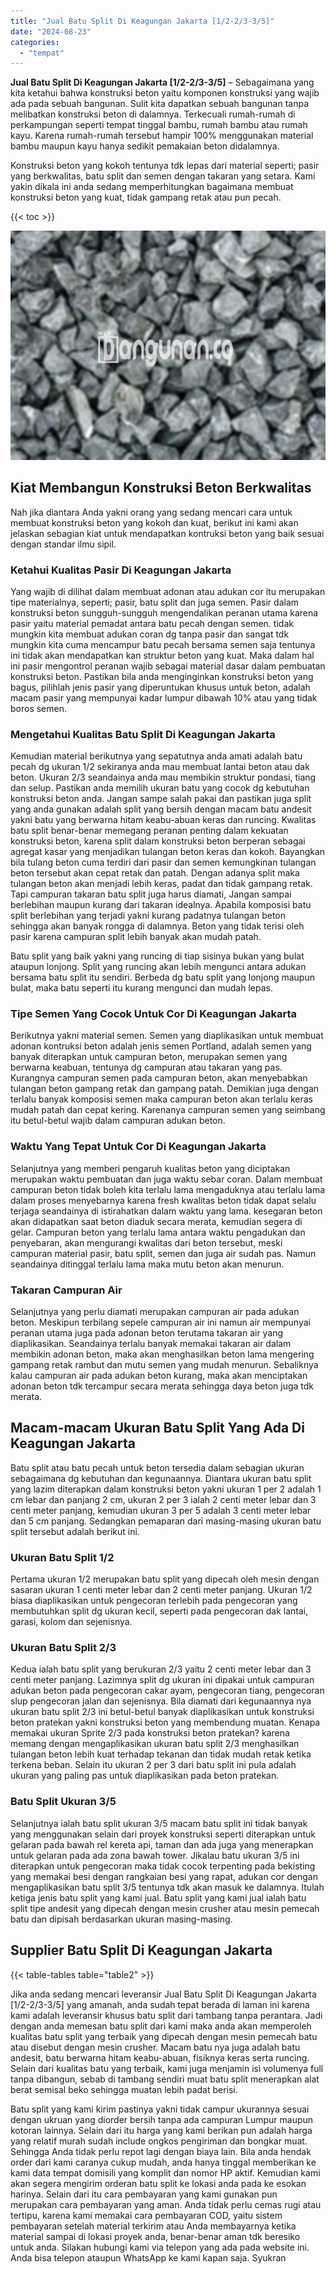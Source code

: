 ```yaml
---
title: "Jual Batu Split Di Keagungan Jakarta [1/2-2/3-3/5]"
date: "2024-08-23"
categories: 
  - "tempat"
---
```


**Jual Batu Split Di Keagungan Jakarta \[1/2-2/3-3/5\]** – Sebagaimana yang kita ketahui bahwa konstruksi beton yaitu komponen konstruksi yang wajib ada pada sebuah bangunan. Sulit kita dapatkan sebuah bangunan tanpa melibatkan konstruksi beton di dalamnya. Terkecuali rumah-rumah di perkampungan seperti tempat tinggal bambu, rumah bambu atau rumah kayu. Karena rumah-rumah tersebut hampir 100% menggunakan material bambu maupun kayu hanya sedikit pemakaian beton didalamnya.

Konstruksi beton yang kokoh tentunya tdk lepas dari material seperti; pasir yang berkwalitas, batu split dan semen dengan takaran yang setara. Kami yakin dikala ini anda sedang memperhitungkan bagaimana membuat konstruksi beton yang kuat, tidak gampang retak atau pun pecah.

{{< toc >}}

![Jual Batu Split Di Keagungan Jakarta [1/2-2/3-3/5]](/images/jual-batu-split-08.png)

## Kiat Membangun Konstruksi Beton Berkwalitas

Nah jika diantara Anda yakni orang yang sedang mencari cara untuk membuat konstruksi beton yang kokoh dan kuat, berikut ini kami akan jelaskan sebagian kiat untuk mendapatkan kontruksi beton yang baik sesuai dengan standar ilmu sipil.

### Ketahui Kualitas Pasir Di Keagungan Jakarta

Yang wajib di dilihat dalam membuat adonan atau adukan cor itu merupakan tipe materialnya, seperti; pasir, batu split dan juga semen. Pasir dalam konstruksi beton sungguh-sungguh mengendalikan peranan utama karena pasir yaitu material pemadat antara batu pecah dengan semen. tidak mungkin kita membuat adukan coran dg tanpa pasir dan sangat tdk mungkin kita cuma mencampur batu pecah bersama semen saja tentunya ini tidak akan mendapatkan kan struktur beton yang kuat. Maka dalam hal ini pasir mengontrol peranan wajib sebagai material dasar dalam pembuatan konstruksi beton. Pastikan bila anda menginginkan konstruksi beton yang bagus, pilihlah jenis pasir yang diperuntukan khusus untuk beton, adalah macam pasir yang mempunyai kadar lumpur dibawah 10% atau yang tidak boros semen.

### Mengetahui Kualitas Batu Split Di Keagungan Jakarta

Kemudian material berikutnya yang sepatutnya anda amati adalah batu pecah dg ukuran 1/2 sekiranya anda mau membuat lantai beton atau dak beton. Ukuran 2/3 seandainya anda mau membikin struktur pondasi, tiang dan selup. Pastikan anda memilih ukuran batu yang cocok dg kebutuhan konstruksi beton anda. Jangan sampe salah pakai dan pastikan juga split yang anda gunakan adalah split yang bersih dengan macam batu andesit yakni batu yang berwarna hitam keabu-abuan keras dan runcing. Kwalitas batu split benar-benar memegang peranan penting dalam kekuatan konstruksi beton, karena split dalam konstruksi beton berperan sebagai agregat kasar yang menjadikan tulangan beton keras dan kokoh. Bayangkan bila tulang beton cuma terdiri dari pasir dan semen kemungkinan tulangan beton tersebut akan cepat retak dan patah. Dengan adanya split maka tulangan beton akan menjadi lebih keras, padat dan tidak gampang retak. Tapi campuran takaran batu split juga harus diamati, Jangan sampai berlebihan maupun kurang dari takaran idealnya. Apabila komposisi batu split berlebihan yang terjadi yakni kurang padatnya tulangan beton sehingga akan banyak rongga di dalamnya. Beton yang tidak terisi oleh pasir karena campuran split lebih banyak akan mudah patah.

Batu split yang baik yakni yang runcing di tiap sisinya bukan yang bulat ataupun lonjong. Split yang runcing akan lebih mengunci antara adukan bersama batu split itu sendiri. Berbeda dg batu split yang lonjong maupun bulat, maka batu seperti itu kurang mengunci dan mudah lepas.

### Tipe Semen Yang Cocok Untuk Cor Di Keagungan Jakarta

Berikutnya yakni material semen. Semen yang diaplikasikan untuk membuat adonan kontruksi beton adalah jenis semen Portland, adalah semen yang banyak diterapkan untuk campuran beton, merupakan semen yang berwarna keabuan, tentunya dg campuran atau takaran yang pas. Kurangnya campuran semen pada campuran beton, akan menyebabkan tulangan beton gampang retak dan gampang patah. Demikian juga dengan terlalu banyak komposisi semen maka campuran beton akan terlalu keras mudah patah dan cepat kering. Karenanya campuran semen yang seimbang itu betul-betul wajib dalam campuran adukan beton.

### Waktu Yang Tepat Untuk Cor Di Keagungan Jakarta

Selanjutnya yang memberi pengaruh kualitas beton yang diciptakan merupakan waktu pembuatan dan juga waktu sebar coran. Dalam membuat campuran beton tidak boleh kita terlalu lama mengaduknya atau terlalu lama dalam proses menyebarnya karena fresh kwalitas beton tidak dapat selalu terjaga seandainya di istirahatkan dalam waktu yang lama. kesegaran beton akan didapatkan saat beton diaduk secara merata, kemudian segera di gelar. Campuran beton yang terlalu lama antara waktu pengadukan dan penyebaran, akan mengurangi kwalitas dari beton tersebut, meski campuran material pasir, batu split, semen dan juga air sudah pas. Namun seandainya ditinggal terlalu lama maka mutu beton akan menurun.

### Takaran Campuran Air

Selanjutnya yang perlu diamati merupakan campuran air pada adukan beton. Meskipun terbilang sepele campuran air ini namun air mempunyai peranan utama juga pada adonan beton terutama takaran air yang diaplikasikan. Seandainya terlalu banyak memakai takaran air dalam membikin adonan beton, maka akan menghasilkan beton lama mengering gampang retak rambut dan mutu semen yang mudah menurun. Sebaliknya kalau campuran air pada adukan beton kurang, maka akan menciptakan adonan beton tdk tercampur secara merata sehingga daya beton juga tdk merata.

## Macam-macam Ukuran Batu Split Yang Ada Di Keagungan Jakarta

Batu split atau batu pecah untuk beton tersedia dalam sebagian ukuran sebagaimana dg kebutuhan dan kegunaannya. Diantara ukuran batu split yang lazim diterapkan dalam konstruksi beton yakni ukuran 1 per 2 adalah 1 cm lebar dan panjang 2 cm, ukuran 2 per 3 ialah 2 centi meter lebar dan 3 centi meter panjang, kemudian ukuran 3 per 5 adalah 3 centi meter lebar dan 5 cm panjang. Sedangkan pemaparan dari masing-masing ukuran batu split tersebut adalah berikut ini.

### Ukuran Batu Split 1/2

Pertama ukuran 1/2 merupakan batu split yang dipecah oleh mesin dengan sasaran ukuran 1 centi meter lebar dan 2 centi meter panjang. Ukuran 1/2 biasa diaplikasikan untuk pengecoran terlebih pada pengecoran yang membutuhkan split dg ukuran kecil, seperti pada pengecoran dak lantai, garasi, kolom dan sejenisnya.

### Ukuran Batu Split 2/3

Kedua ialah batu split yang berukuran 2/3 yaitu 2 centi meter lebar dan 3 centi meter panjang. Lazimnya split dg ukuran ini dipakai untuk campuran adukan beton pada pengecoran cakar ayam, pengecoran tiang, pengecoran slup pengecoran jalan dan sejenisnya. Bila diamati dari kegunaannya nya ukuran batu split 2/3 ini betul-betul banyak diaplikasikan untuk konstruksi beton pratekan yakni konstruksi beton yang membendung muatan. Kenapa memakai ukuran Sprite 2/3 pada konstruksi beton pratekan? karena memang dengan mengaplikasikan ukuran batu split 2/3 menghasilkan tulangan beton lebih kuat terhadap tekanan dan tidak mudah retak ketika terkena beban. Selain itu ukuran 2 per 3 dari batu split ini pula adalah ukuran yang paling pas untuk diaplikasikan pada beton pratekan.

### Batu Split Ukuran 3/5

Selanjutnya ialah batu split ukuran 3/5 macam batu split ini tidak banyak yang menggunakan selain dari proyek konstruksi seperti diterapkan untuk gelaran pada bawah rel kereta api, taman dan ada juga yang menerapkan untuk gelaran pada ada zona bawah tower. Jikalau batu ukuran 3/5 ini diterapkan untuk pengecoran maka tidak cocok terpenting pada bekisting yang memakai besi dengan rangkaian besi yang rapat, adukan cor dengan mengaplikasikan batu split 3/5 tentunya tdk akan masuk ke dalamnya. Itulah ketiga jenis batu split yang kami jual. Batu split yang kami jual ialah batu split tipe andesit yang dipecah dengan mesin crusher atau mesin pemecah batu dan dipisah berdasarkan ukuran masing-masing.

## Supplier Batu Split Di Keagungan Jakarta

{{< table-tables table="table2" >}}

Jika anda sedang mencari leveransir Jual Batu Split Di Keagungan Jakarta \[1/2-2/3-3/5\] yang amanah, anda sudah tepat berada di laman ini karena kami adalah leveransir khusus batu split dari tambang tanpa perantara. Jadi dengan anda memesan batu split dari kami maka anda akan memperoleh kualitas batu split yang terbaik yang dipecah dengan mesin pemecah batu atau disebut dengan mesin crusher. Macam batu nya juga adalah batu andesit, batu berwarna hitam keabu-abuan, fisiknya keras serta runcing. Selain dari kualitas batu yang terbaik, kami juga menjamin isi volumenya full tanpa dibangun, sebab di tambang sendiri muat batu split menerapkan alat berat semisal beko sehingga muatan lebih padat berisi.

Batu split yang kami kirim pastinya yakni tidak campur ukurannya sesuai dengan ukruan yang diorder bersih tanpa ada campuran Lumpur maupun kotoran lainnya. Selain dari itu harga yang kami berikan pun adalah harga yang relatif murah sudah include ongkos pengiriman dan bongkar muat. Sehingga Anda tidak perlu repot lagi dengan biaya lain. Bila anda hendak order dari kami caranya cukup mudah, anda hanya tinggal memberikan ke kami data tempat domisili yang komplit dan nomor HP aktif. Kemudian kami akan segera mengirim orderan batu split ke lokasi anda pada ke esokan harinya. Selain dari itu cara pembayaran yang kami gunakan pun merupakan cara pembayaran yang aman. Anda tidak perlu cemas rugi atau tertipu, karena kami memakai cara pembayaran COD, yaitu sistem pembayaran setelah material terkirim atau Anda membayarnya ketika material sampai di lokasi proyek anda, benar-benar aman tdk beresiko untuk anda. Silakan hubungi kami via telepon yang ada pada website ini. Anda bisa telepon ataupun WhatsApp ke kami kapan saja. Syukran
